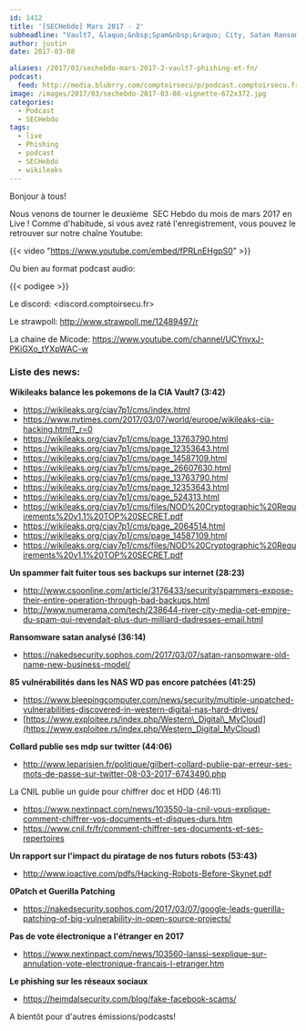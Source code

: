 ```yaml
---
id: 1412
title: '[SECHebdo] Mars 2017 - 2'
subheadline: "Vault7, &laquo;&nbsp;Spam&nbsp;&raquo; City, Satan Ransomware, FNLeaks, Guerilla Paching, vote électronique, etc."
author: justin
date: 2017-03-08

aliases: /2017/03/sechebdo-mars-2017-2-vault7-phishing-et-fn/
podcast:
  feed: http://media.blubrry.com/comptoirsecu/p/podcast.comptoirsecu.fr/CSEC.HS39.2017-03-08.SECHebdo_Mar_2017-2.mp3
image: /images/2017/03/sechebdo-2017-03-08-vignette-672x372.jpg
categories:
  - Podcast
  - SECHebdo
tags:
  - live
  - Phishing
  - podcast
  - SECHebdo
  - wikileaks
---
```

Bonjour à tous!

Nous venons de tourner le deuxième  SEC Hebdo du mois de mars 2017 en Live ! Comme d'habitude, si vous avez raté l'enregistrement, vous pouvez le retrouver sur notre chaîne Youtube:

{{< video "https://www.youtube.com/embed/fPRLnEHgpS0" >}}


Ou bien au format podcast audio:

{{< podigee >}}

Le discord: <discord.comptoirsecu.fr>

Le strawpoll: <http://www.strawpoll.me/12489497/r>

La chaine de Micode: <https://www.youtube.com/channel/UCYnvxJ-PKiGXo_tYXpWAC-w>

### Liste des news:

**Wikileaks balance les pokemons de la CIA Vault7 (3:42)**

  * <https://wikileaks.org/ciav7p1/cms/index.html>
  * <https://www.nytimes.com/2017/03/07/world/europe/wikileaks-cia-hacking.html?_r=0>
  * <https://wikileaks.org/ciav7p1/cms/page_13763790.html>
  * <https://wikileaks.org/ciav7p1/cms/page_12353643.html>
  * <https://wikileaks.org/ciav7p1/cms/page_14587109.html>
  * <https://wikileaks.org/ciav7p1/cms/page_26607630.html>
  * <https://wikileaks.org/ciav7p1/cms/page_13763790.html>
  * <https://wikileaks.org/ciav7p1/cms/page_12353643.html>
  * <https://wikileaks.org/ciav7p1/cms/page_524313.html>
  * <https://wikileaks.org/ciav7p1/cms/files/NOD%20Cryptographic%20Requirements%20v1.1%20TOP%20SECRET.pdf>
  * <https://wikileaks.org/ciav7p1/cms/page_2064514.html>
  * <https://wikileaks.org/ciav7p1/cms/page_14587109.html>
  * <https://wikileaks.org/ciav7p1/cms/files/NOD%20Cryptographic%20Requirements%20v1.1%20TOP%20SECRET.pdf>

**Un spammer fait fuiter tous ses backups sur internet (28:23)**

  * <http://www.csoonline.com/article/3176433/security/spammers-expose-their-entire-operation-through-bad-backups.html>
  * <http://www.numerama.com/tech/238644-river-city-media-cet-empire-du-spam-qui-revendait-plus-dun-milliard-dadresses-email.html>

**Ransomware satan analysé (36:14)**

  * <https://nakedsecurity.sophos.com/2017/03/07/satan-ransomware-old-name-new-business-model/>

**85 vulnérabilités dans les NAS WD pas encore patchées (41:25)**

  * <https://www.bleepingcomputer.com/news/security/multiple-unpatched-vulnerabilities-discovered-in-western-digital-nas-hard-drives/>
  * [https://www.exploitee.rs/index.php/Western\_Digital\_MyCloud](https://www.exploitee.rs/index.php/Western_Digital_MyCloud)



**Collard publie ses mdp sur twitter (44:06)**

  * <http://www.leparisien.fr/politique/gilbert-collard-publie-par-erreur-ses-mots-de-passe-sur-twitter-08-03-2017-6743490.php>

La CNIL publie un guide pour chiffrer doc et HDD (46:11)

  * <https://www.nextinpact.com/news/103550-la-cnil-vous-explique-comment-chiffrer-vos-documents-et-disques-durs.htm>
  * <https://www.cnil.fr/fr/comment-chiffrer-ses-documents-et-ses-repertoires>



**Un rapport sur l'impact du piratage de nos futurs robots (53:43)**

  * <http://www.ioactive.com/pdfs/Hacking-Robots-Before-Skynet.pdf>

**0Patch et Guerilla Patching**

  * <https://nakedsecurity.sophos.com/2017/03/07/google-leads-guerilla-patching-of-big-vulnerability-in-open-source-projects/>

**Pas de vote électronique a l'étranger en 2017**

  * <https://www.nextinpact.com/news/103560-lanssi-sexplique-sur-annulation-vote-electronique-francais-l-etranger.htm>

**Le phishing sur les réseaux sociaux**

  * <https://heimdalsecurity.com/blog/fake-facebook-scams/>

A bientôt pour d'autres émissions/podcasts!
